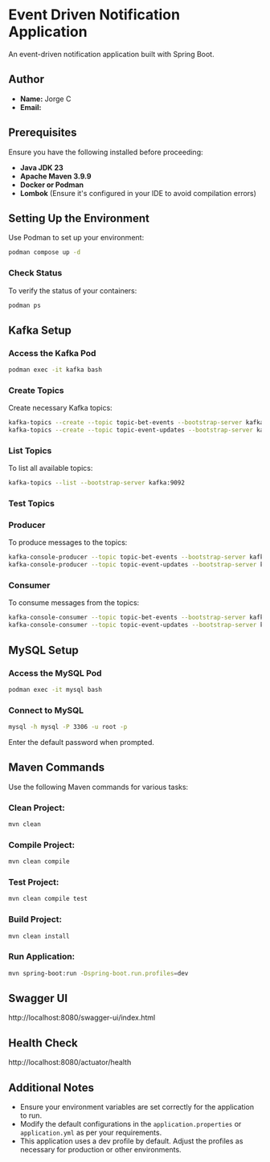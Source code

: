 # Event Driven Notification Application

An event-driven notification application built with Spring Boot.

## Author

- **Name:** Jorge C
- **Email:** [](mailto:)

## Prerequisites

Ensure you have the following installed before proceeding:

- **Java JDK 23**
- **Apache Maven 3.9.9**
- **Docker or Podman**
- **Lombok** (Ensure it's configured in your IDE to avoid compilation errors)

## Setting Up the Environment

Use Podman to set up your environment:

```sh
podman compose up -d
```
### Check Status
To verify the status of your containers:

```sh
podman ps
```

## Kafka Setup
### Access the Kafka Pod

```sh
podman exec -it kafka bash
```

### Create Topics
Create necessary Kafka topics:

```sh
kafka-topics --create --topic topic-bet-events --bootstrap-server kafka:9092 --replication-factor 1 --partitions 1
kafka-topics --create --topic topic-event-updates --bootstrap-server kafka:9092 --replication-factor 1 --partitions 1
```

### List Topics
To list all available topics:

```sh
kafka-topics --list --bootstrap-server kafka:9092
```

### Test Topics
### Producer
To produce messages to the topics:

```sh
kafka-console-producer --topic topic-bet-events --bootstrap-server kafka:9092
kafka-console-producer --topic topic-event-updates --bootstrap-server kafka:9092
```

### Consumer
To consume messages from the topics:

```sh
kafka-console-consumer --topic topic-bet-events --bootstrap-server kafka:9092 --from-beginning
kafka-console-consumer --topic topic-event-updates --bootstrap-server kafka:9092 --from-beginning
```

## MySQL Setup
### Access the MySQL Pod

```sh
podman exec -it mysql bash
```

### Connect to MySQL

```sh
mysql -h mysql -P 3306 -u root -p
```

Enter the default password when prompted.

## Maven Commands
Use the following Maven commands for various tasks:

### Clean Project:

```sh
mvn clean
```

### Compile Project:

```sh
mvn clean compile
```

### Test Project:

```sh
mvn clean compile test
```

### Build Project:

```sh
mvn clean install
```

### Run Application:

```sh
mvn spring-boot:run -Dspring-boot.run.profiles=dev
```

## Swagger UI
http://localhost:8080/swagger-ui/index.html

## Health Check
http://localhost:8080/actuator/health

## Additional Notes

- Ensure your environment variables are set correctly for the application to run.
- Modify the default configurations in the `application.properties` or `application.yml` as per your requirements.
- This application uses a dev profile by default. Adjust the profiles as necessary for production or other environments.